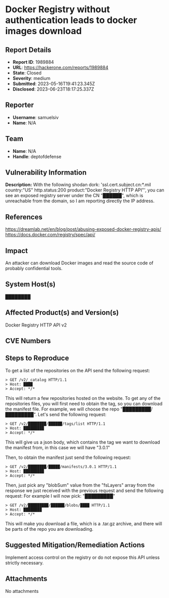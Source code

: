 # Docker Registry without authentication leads to docker images download

## Report Details
- **Report ID**: 1989884
- **URL**: https://hackerone.com/reports/1989884
- **State**: Closed
- **Severity**: medium
- **Submitted**: 2023-05-16T19:41:23.345Z
- **Disclosed**: 2023-06-23T18:17:25.337Z

## Reporter
- **Username**: samuelsiv
- **Name**: N/A

## Team
- **Name**: N/A
- **Handle**: deptofdefense

## Vulnerability Information
**Description:**
With the following shodan dork: 'ssl.cert.subject.cn:*.mil country:"US" http.status:200 product:"Docker Registry HTTP API"', you can see an exposed registry server under the CN "██████", which is unreachable from the domain, so I am reporting directly the IP address.

## References

https://dreamlab.net/en/blog/post/abusing-exposed-docker-registry-apis/
https://docs.docker.com/registry/spec/api/

## Impact

An attacker can download Docker images and read the source code of probably confidential tools.

## System Host(s)
████████

## Affected Product(s) and Version(s)
Docker Registry HTTP API v2

## CVE Numbers


## Steps to Reproduce
To get a list of the repositories on the API send the following request:
```
> GET /v2/_catalog HTTP/1.1
> Host: ████
> Accept: */*
```

This will return a few repositories hosted on the website.
To get any of the repositories files, you will first need to obtain the tag, so you can download the manifest file.
For example, we will choose the repo "█████████/█████████".
Let's send the following request:
```
> GET /v2/████████/██████/tags/list HTTP/1.1
> Host: █████████
> Accept: */*
```
This will give us a json body, which contains the tag we want to download the manifest from, in this case we will have "3.0.1"

Then, to obtain the manifest just send the following request:
```
> GET /v2/████████/█████/manifests/3.0.1 HTTP/1.1
> Host: █████████
> Accept: */*
```

Then, just pick any "blobSum" value from the "fsLayers" array from the response we just received with the previous request and send the following request:
For example I will now pick: "█████████"

```
> GET /v2/█████████/██████/blobs/████ HTTP/1.1
> Host: ████████
> Accept: */*
```

This will make you download a file, which is a .tar.gz archive, and there will be parts of the repo you are downloading.

## Suggested Mitigation/Remediation Actions
Implement access control on the registry or do not expose this API unless strictly necessary.



## Attachments
No attachments

